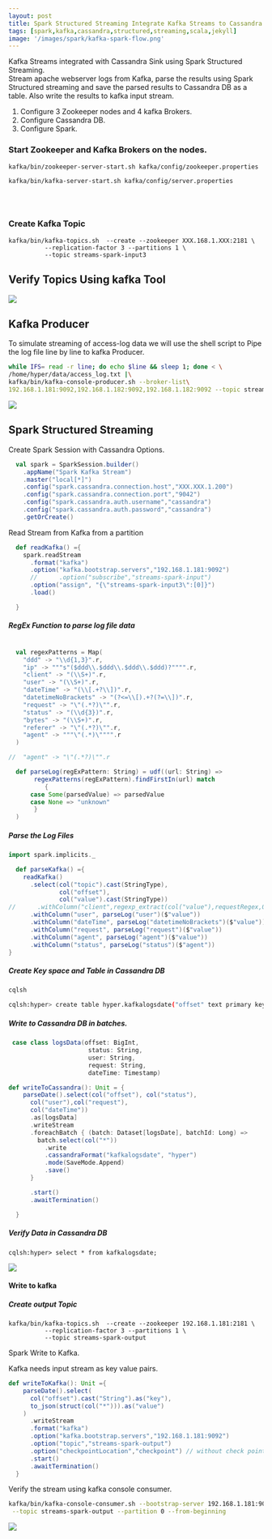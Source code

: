 ```yaml
---
layout: post
title: Spark Structured Streaming Integrate Kafka Streams to Cassandra Sink
tags: [spark,kafka,cassandra,structured,streaming,scala,jekyll]
image: '/images/spark/kafka-spark-flow.png'
---
```

Kafka Streams integrated with Cassandra Sink using Spark Structured Streaming.  
Stream apache webserver logs from Kafka, parse the results using Spark Structured streaming and save the parsed results to Cassandra DB as a table. Also write the results to kafka input stream.

1. Configure 3 Zookeeper nodes and 4 kafka Brokers.
2. Configure Cassandra DB.
3. Configure Spark.

  



### Start Zookeeper and Kafka Brokers on the nodes.

```shell
kafka/bin/zookeeper-server-start.sh kafka/config/zookeeper.properties

kafka/bin/kafka-server-start.sh kafka/config/server.properties


```

​                       

### Create Kafka Topic 

```
kafka/bin/kafka-topics.sh  --create --zookeeper XXX.168.1.XXX:2181 \
          --replication-factor 3 --partitions 1 \
          --topic streams-spark-input3
```

## Verify Topics Using kafka Tool

![](/images/spark/kafka-tool.png)



## Kafka Producer

To simulate streaming of access-log data we will use the shell script to Pipe the log file line by line to kafka Producer.

```sh
while IFS= read -r line; do echo $line && sleep 1; done < \
/home/hyper/data/access_log.txt |\
kafka/bin/kafka-console-producer.sh --broker-list\
192.168.1.181:9092,192.168.1.182:9092,192.168.1.182:9092 --topic streams-spark-input3
```

![](/images/spark/access-log.png)



## Spark Structured Streaming

Create Spark Session with Cassandra Options.

```scala
  val spark = SparkSession.builder()
    .appName("Spark Kafka Stream")
    .master("local[*]")
    .config("spark.cassandra.connection.host","XXX.XXX.1.200")
    .config("spark.cassandra.connection.port","9042")
    .config("spark.cassandra.auth.username","cassandra")
    .config("spark.cassandra.auth.password","cassandra")
    .getOrCreate()
```

Read Stream from Kafka from a partition

```scala
  def readKafka() ={
    spark.readStream
      .format("kafka")
      .option("kafka.bootstrap.servers","192.168.1.181:9092")
      //      .option("subscribe","streams-spark-input")
      .option("assign", "{\"streams-spark-input3\":[0]}")
      .load()

  }
```



##### RegEx Function to parse log file data

```scala

  val regexPatterns = Map(
    "ddd" -> "\\d{1,3}".r,
    "ip" -> """s"($ddd\\.$ddd\\.$ddd\\.$ddd)?"""".r,
    "client" -> "(\\S+)".r,
    "user" -> "(\\S+)".r,
    "dateTime" -> "(\\[.+?\\])".r,
    "datetimeNoBrackets" -> "(?<=\\[).+?(?=\\])".r,
    "request" -> "\"(.*?)\"".r,
    "status" -> "(\\d{3})".r,
    "bytes" -> "(\\S+)".r,
    "referer" -> "\"(.*?)\"".r,
    "agent" -> """\"(.*)\"""".r
  )

//  "agent" -> "\"(.*?)\"".r

  def parseLog(regExPattern: String) = udf((url: String) =>
       regexPatterns(regExPattern).findFirstIn(url) match
          {
      case Some(parsedValue) => parsedValue
      case None => "unknown"
       }
  )
```



##### Parse the Log Files

```scala
import spark.implicits._

  def parseKafka() ={
    readKafka()
      .select(col("topic").cast(StringType),
              col("offset"),
              col("value").cast(StringType))
//      .withColumn("client",regexp_extract(col("value"),requestRegex,0))
      .withColumn("user", parseLog("user")($"value"))
      .withColumn("dateTime", parseLog("datetimeNoBrackets")($"value"))
      .withColumn("request", parseLog("request")($"value"))
      .withColumn("agent", parseLog("agent")($"value"))
      .withColumn("status", parseLog("status")($"agent"))
}
```

##### Create Key space and Table in Cassandra DB

```sh
cqlsh

cqlsh:hyper> create table hyper.kafkalogsdate("offset" text primary key , "status" text, "user" text,"request"  text ,"dateTime" timestamp  );
```

##### Write to Cassandra DB in batches.

```scala
 case class logsData(offset: BigInt,
                      status: String,
                      user: String,
                      request: String,
                      dateTime: Timestamp)  

def writeToCassandra(): Unit = {
    parseDate().select(col("offset"), col("status"),
      col("user"),col("request"),
      col("dateTime"))
      .as[logsData]
      .writeStream
      .foreachBatch { (batch: Dataset[logsDate], batchId: Long) =>
        batch.select(col("*"))
          .write
          .cassandraFormat("kafkalogsdate", "hyper")
          .mode(SaveMode.Append)
          .save()
      }

      .start()
      .awaitTermination()

  }
```

##### Verify Data in Cassandra DB

```shell
cqlsh:hyper> select * from kafkalogsdate;
```

![](/images/spark/cassandra-sql.png)



#### Write to kafka

##### Create output Topic

```shell
kafka/bin/kafka-topics.sh  --create --zookeeper 192.168.1.181:2181 \
          --replication-factor 3 --partitions 1 \
          --topic streams-spark-output
```

Spark Write to Kafka.

Kafka needs input stream as key value pairs.

```scala
def writeToKafka(): Unit ={
    parseDate().select(
      col("offset").cast("String").as("key"),
      to_json(struct(col("*"))).as("value")
    )
      .writeStream
      .format("kafka")
      .option("kafka.bootstrap.servers","192.168.1.181:9092")
      .option("topic","streams-spark-output")
      .option("checkpointLocation","checkpoint") // without check point program fails
      .start()
      .awaitTermination()
  }
```

Verify the stream using kafka console consumer.

```sh
kafka/bin/kafka-console-consumer.sh --bootstrap-server 192.168.1.181:9092,192.168.1.182:9092,192.168.1.182:9092\
 --topic streams-spark-output --partition 0 --from-beginning
```

![](/images/spark/writekafka.png)
